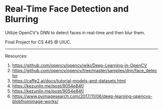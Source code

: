 # Real-Time Face Detection and Blurring
Utilize OpenCV's DNN to detect faces in real-time and then blur them.

Final Project for CS 445 @ UIUC.

----------------------------------------------------------------------------------

Resources:
1. https://github.com/opencv/opencv/wiki/Deep-Learning-in-OpenCV
2. https://github.com/opencv/opencv/tree/master/samples/dnn/face_detector
3. https://caffe2.ai/docs/tutorial-models-and-datasets.html
4. https://kezunlin.me/post/9054e84f/
5. https://kezunlin.me/post/9054e84f/
6. https://www.pyimagesearch.com/2017/11/06/deep-learning-opencvs-blobfromimage-works/
